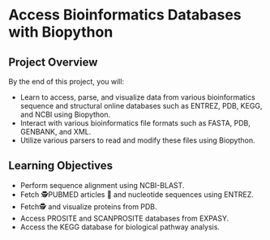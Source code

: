 # Access Bioinformatics Databases with Biopython



## Project Overview

By the end of this project, you will:

- Learn to access, parse, and visualize data from various bioinformatics sequence and structural online databases such as ENTREZ, PDB, KEGG, and NCBI using Biopython.
- Interact with various bioinformatics file formats such as FASTA, PDB, GENBANK, and XML.
- Utilize various parsers to read and modify these files using Biopython.

## Learning Objectives

- Perform sequence alignment using NCBI-BLAST.
- Fetch 🕵️PUBMED articles 📄 and nucleotide sequences using ENTREZ.
- Fetch🕵️ and visualize proteins from PDB.
- Access PROSITE and SCANPROSITE databases from EXPASY.
- Access the KEGG database for biological pathway analysis.
